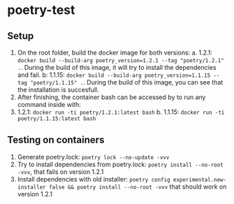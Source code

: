 # poetry-test

## Setup
1. On the root folder, build the docker image for both versions: 
  a. 1.2.1: `docker build --build-arg poetry_version=1.2.1 --tag "poetry/1.2.1" .`. During the build of this image, it will try to install the dependencies and fail.
  b: 1.1.15: `docker build --build-arg poetry_version=1.1.15 --tag "poetry/1.1.15" .`. During the build of this image, you can see that the installation is succesfull.
3. After finishing, the container bash can be accessed by to run any command inside with:
  1. 1.2.1: `docker run -ti poetry/1.2.1:latest bash` 
  b. 1.1.15: `docker run -ti poetry/1.1.15:latest bash` 

## Testing on containers
1. Generate poetry.lock: `poetry lock --no-update -vvv`
2. Try to install dependencies from poetry.lock: `poetry install --no-root -vvv`, that fails on version 1.2.1
3. Install dependencies with old installer: `poetry config experimental.new-installer false && poetry install --no-root -vvv` that should work on version 1.2.1
